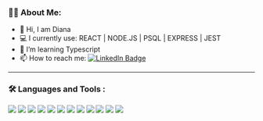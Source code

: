 

### :woman_technologist: About Me:

- 👋 Hi, I am Diana
- :computer:  I currently use: REACT | NODE.JS | PSQL | EXPRESS | JEST 
- 🌱 I’m learning Typescript
- 📫 How to reach me: <a href="https://www.linkedin.com/in/dianavoz/"><img src="https://camo.githubusercontent.com/5fab1f50cef556bd4dabfe6b14968c9dcd80d9c57a9ff8e85452828ed467bd5e/68747470733a2f2f696d672e736869656c64732e696f2f62616467652f4c696e6b6564496e2d3030373742353f7374796c653d666f722d7468652d6261646765266c6f676f3d6c696e6b6564696e266c6f676f436f6c6f723d7768697465267374796c653d736f6369616c" alt="LinkedIn Badge"  data-canonical-src="https://img.shields.io/badge/LinkedIn-0077B5?style=for-the-badge&logo=linkedin&logoColor=white&style=social"/></a>
  
---

### :hammer_and_wrench: Languages and Tools :


![](https://img.shields.io/badge/code-react-informational?style=flat&logo=react&logoColor=white&color=2bbc8a)
![](https://img.shields.io/badge/code-react_native-informational?style=flat&logo=react&logoColor=white&color=2bbc8a)
![](https://img.shields.io/badge/code-node.js-informational?style=flat&logo=node&logoColor=white&color=2bbc8a)
![](https://img.shields.io/badge/code-express-informational?style=flat&logo=express&logoColor=white&color=2bbc8a)
![](https://img.shields.io/badge/code-css-informational?style=flat&logo=css&logoColor=white&color=2bbc8a)
![](https://img.shields.io/badge/html-HTML-informational?style=flat&logo=html&logoColor=white&color=2bbc8a)
![](https://img.shields.io/badge/database-psql-informational?style=flat&logo=psql&logoColor=white&color=2bbc8a)
![](https://img.shields.io/badge/test-jest-informational?style=flat&logo=jest&logoColor=white&color=2bbc8a)
![](https://img.shields.io/badge/code-JavaScript-informational?style=flat&logo=javascript&logoColor=white&color=2bbc8a)
![](https://img.shields.io/badge/OS-linux-informational?style=flat&logo=linux&logoColor=white&color=2bbc8a)
![](https://img.shields.io/badge/database-firebase-informational?style=flat&logo=firebase&logoColor=white&color=2bbc8a)
![](https://img.shields.io/badge/tools-git-informational?style=flat&logo=git&logoColor=white&color=2bbc8a)







